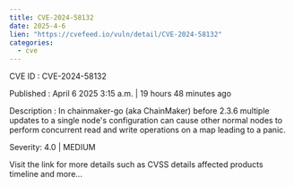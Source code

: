 ```yaml
---
title: CVE-2024-58132
date: 2025-4-6
lien: "https://cvefeed.io/vuln/detail/CVE-2024-58132"
categories:
  - cve
---
```


CVE ID : CVE-2024-58132

Published :  April 6
2025
3:15 a.m. | 19 hours
48 minutes ago

Description : In chainmaker-go (aka ChainMaker) before 2.3.6
multiple updates to a single node's configuration can cause other normal nodes to perform concurrent read and write operations on a map
leading to a panic.

Severity: 4.0 | MEDIUM

Visit the link for more details
such as CVSS details
affected products
timeline
and more...
